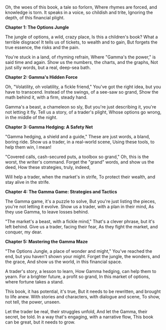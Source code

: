 Oh, the woes of this book, a tale so forlorn,
Where rhymes are forced, and knowledge is torn. 
It speaks in a voice, so childish and trite,
Ignoring the depth, of this financial plight.

**Chapter 1: The Options Jungle**

The jungle of options, a wild, crazy place,
Is this a children's book? What a terrible disgrace! 
It tells us of tickets, to wealth and to gain,
But forgets the true essence, the risks and the pain. 

You're stuck in a land, of rhyming refrain,
Where "Gamma's the power," is said time and again. 
Show us the numbers, the charts, and the graphs,
Not just silly words, but a real, deep-sea bath. 

**Chapter 2: Gamma's Hidden Force**

Oh, "Volatility, oh volatility, a fickle friend,"
You've got the right idea, but you have to transcend. 
Instead of the swings, of a see-saw so grand,
Show the math behind it, with a firm, steady hand. 

Gamma's a beast, a chameleon so sly,
But you're just describing it, you're not letting it fly. 
Tell us a story, of a trader's plight,
Whose options go wrong, in the middle of the night. 

**Chapter 3: Gamma Hedging: A Safety Net**

"Gamma hedging, a shield and a guide,"
These are just words, a bland, boring ride. 
Show us a trader, in a real-world scene,
Using these tools, to help them win, I mean! 

"Covered calls, cash-secured puts, a toolbox so grand,"
Oh, this is the worst, the writer's command. 
Forget the "grand" words, and show us the deed,
How these strategies, truly, indeed, 

Will help a trader, when the market's in strife,
To protect their wealth, and stay alive in the strife. 

**Chapter 4: The Gamma Game: Strategies and Tactics**

The Gamma game, it's a puzzle to solve,
But you're just listing the pieces, you're not letting it evolve. 
Show us a trader, with a plan in their mind,
As they use Gamma, to leave losses behind. 

"The market's a beast, with a fickle mind,"
That's a clever phrase, but it's left behind. 
Give us a trader, facing their fear,
As they fight the market, and conquer, my dear. 

**Chapter 5: Mastering the Gamma Maze**

"The Options Jungle, a place of wonder and might,"
You've reached the end, but you haven't shown your might. 
Forget the jungle, the wonders, and the grace,
And show us the world, in this financial space. 

A trader's story, a lesson to learn,
How Gamma hedging, can help them to yearn. 
For a brighter future, a profit so grand,
In this market of options, where fortune takes a stand. 

This book, it has potential, it's true,
But it needs to be rewritten, and brought to life anew. 
With stories and characters, with dialogue and scene, 
To show, not tell, the power, unseen. 

Let the trader be real, their struggles unfold,
And let the Gamma, their secret, be told. 
In a way that's engaging, with a narrative flow,
This book can be great, but it needs to grow. 
